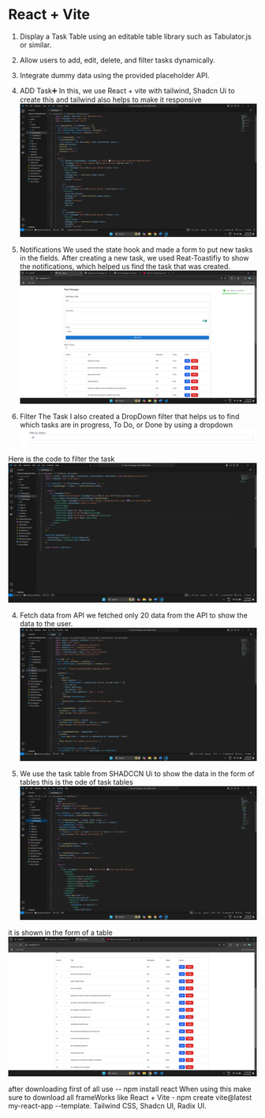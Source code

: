 # React + Vite

1. Display a Task Table using an editable table library such as Tabulator.js or similar.
2. Allow users to add, edit, delete, and filter tasks dynamically.
3. Integrate dummy data using the provided placeholder API.

1. ADD Task➕
In this, we use React + vite with tailwind, Shadcn Ui to create this and tailwind also helps to make it responsive  
![image_alt](https://github.com/Harshit001-ctrl/Task-List-Manager-with-Editable-Table/blob/3dd24bde72727b538e4057e4b472151c9ae7e525/Add%20Task%20(2).png)

2. Notifications
We used the state hook and made a form to put new tasks in the fields. After creating a new task, we used Reat-Toastifiy to show the notifications, which helped us find the task that was created.
![image_alt](https://github.com/Harshit001-ctrl/Task-List-Manager-with-Editable-Table/blob/5175b9a5ceb1ffbe8334ab49801df77772224088/new%20task%203.png)

3. Filter The Task 
I also created a DropDown filter that helps us to find which tasks are in progress, To Do, or Done by using a dropdown 
![image_alt](https://github.com/Harshit001-ctrl/Task-List-Manager-with-Editable-Table/blob/5175b9a5ceb1ffbe8334ab49801df77772224088/Task%20Filter2.png)

Here is the code to filter the task
![image_alt](https://github.com/Harshit001-ctrl/Task-List-Manager-with-Editable-Table/blob/5175b9a5ceb1ffbe8334ab49801df77772224088/Task%20Filter.png)

4. Fetch data from API
we fetched only 20 data from the API to show the data to the user.
![image_alt](https://github.com/Harshit001-ctrl/Task-List-Manager-with-Editable-Table/blob/5175b9a5ceb1ffbe8334ab49801df77772224088/App.png)

5. We use the task table from SHADCCN Ui to show the data in the form of tables this is the ode of task tables
![image_alt](https://github.com/Harshit001-ctrl/Task-List-Manager-with-Editable-Table/blob/5175b9a5ceb1ffbe8334ab49801df77772224088/Task%20Table.png) 

it is shown in the form of a table 
![image_alt](https://github.com/Harshit001-ctrl/Task-List-Manager-with-Editable-Table/blob/5175b9a5ceb1ffbe8334ab49801df77772224088/task%20Table%202.png) 

after downloading first of all use -- npm install react
When using this make sure to download all frameWorks like 
React + Vite - npm create vite@latest my-react-app --template.
Tailwind CSS, 
Shadcn UI,
Radix UI.
